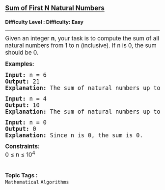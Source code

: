 <h2><a href="https://www.geeksforgeeks.org/problems/reverse-coding2452/1?page=2&difficulty=Easy&status=unsolved&sortBy=submissions">Sum of First N Natural Numbers</a></h2><h3>Difficulty Level : Difficulty: Easy</h3><hr><div class="problems_problem_content__Xm_eO"><p><span style="font-size: 14pt;">Given an integer <strong>n</strong>, your task is to compute the sum of all natural numbers from 1 to n (inclusive). If n is 0, the sum should be 0.</span></p>
<p><span style="font-size: 14pt;"><strong>Examples:</strong></span></p>
<pre><span style="font-size: 14pt;"><strong>Input: </strong>n = 6
<strong>Output: </strong>21<strong><br></strong><strong>Explanation: </strong>The sum of natural numbers up to 6 is: 1 + 2 + 3 + 4 + 5 + 6 = 21</span></pre>
<pre><span style="font-size: 14pt;"><strong>Input:</strong> n = 4
<strong>Output: </strong>10
<strong>Explanation: </strong>The sum of natural numbers up to 4 is: 1 + 2 + 3 + 4 = 10</span></pre>
<pre><span style="font-size: 14pt;"><strong>Input:</strong> n = 0
<strong>Output: </strong>0
<strong>Explanation: </strong>Since n is 0, the sum is 0.</span></pre>
<p><span style="font-size: 14pt;"><strong>Constraints:</strong></span><br><span style="font-size: 14pt;">0 ≤ n ≤ 10<sup>4</sup><br></span></p></div><br><p><span style=font-size:18px><strong>Topic Tags : </strong><br><code>Mathematical</code>&nbsp;<code>Algorithms</code>&nbsp;